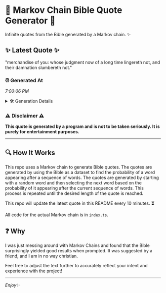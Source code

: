 # 📖 Markov Chain Bible Quote Generator 📖

Infinite quotes from the Bible generated by a Markov chain. ✨

## ✨ Latest Quote ✨
"merchandise of you: whose judgment now of a long time lingereth not, and their damnation slumbereth not."

### ⏰ Generated At
*7:00:06 PM*

<details>
    <summary>🛠️ Generation Details</summary>
    <p>
        <strong>🌱 Seed:</strong> merchandise<br>
        <strong>🔄 Iterations:</strong> 16<br>
        <strong>📜 Context History:</strong><br>[ merchandise ]: of<br>[ merchandise, of ]: you:<br>[ merchandise, of, you: ]: whose<br>[ merchandise, of, you:, whose ]: judgment<br>[ merchandise, of, you:, whose, judgment ]: now<br>[ merchandise, of, you:, whose, judgment, now ]: of<br>[ of, you:, whose, judgment, now, of ]: a<br>[ you:, whose, judgment, now, of, a ]: long<br>[ whose, judgment, now, of, a, long ]: time<br>[ judgment, now, of, a, long, time ]: lingereth<br>[ now, of, a, long, time, lingereth ]: not,<br>[ of, a, long, time, lingereth, not, ]: and<br>[ a, long, time, lingereth, not,, and ]: their<br>[ long, time, lingereth, not,, and, their ]: damnation<br>[ time, lingereth, not,, and, their, damnation ]: slumbereth<br>[ lingereth, not,, and, their, damnation, slumbereth ]: not.<br>
    </p>
</details>

### ⚠️ Disclaimer ⚠️
**This quote is generated by a program and is not to be taken seriously. It is purely for entertainment purposes.**

---

## 🔍 How It Works

This repo uses a Markov chain to generate Bible quotes. The quotes are generated by using the Bible as a dataset to find the probability of a word appearing after a sequence of words. The quotes are generated by starting with a random word and then selecting the next word based on the probability of it appearing after the current sequence of words. This process is repeated until the desired length of the quote is reached.

This repo will update the latest quote in this README every 10 minutes. ⏳

All code for the actual Markov chain is in `index.ts`.

## ❓ Why

I was just messing around with Markov Chains and found that the Bible surprisingly yielded good results when prompted. 
It was suggested by a friend, and I am in no way christian.

Feel free to adjust the text further to accurately reflect your intent and experience with the project!

---

*Enjoy*✨
